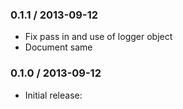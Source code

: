 ### 0.1.1 / 2013-09-12

* Fix pass in and use of logger object
* Document same

### 0.1.0 / 2013-09-12

* Initial release:


